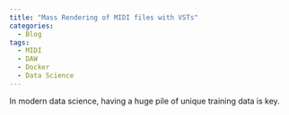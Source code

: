 ```yaml
---
title: "Mass Rendering of MIDI files with VSTs"
categories:
  - Blog
tags:
  - MIDI
  - DAW
  - Docker
  - Data Science
---
```


In modern data science, having a huge pile of unique training data is key.
